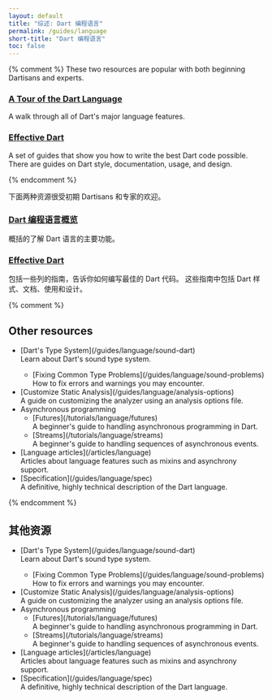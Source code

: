 ```yaml
---
layout: default
title: "综述: Dart 编程语言"
permalink: /guides/language
short-title: "Dart 编程语言"
toc: false
---
```


{% comment %}
These two resources are popular with both beginning Dartisans and experts.

<div class="card-grid">
  <div class="card">
    <h3><a href="/guides/language/language-tour">A Tour of the Dart Language</a></h3>
    <p>A walk through all of Dart's major language features.</p>
  </div>
  <div class="card">
    <h3><a href="/guides/language/effective-dart">Effective Dart</a></h3>
    <p>A set of guides that show you how to write the best Dart code
    possible. There are guides on Dart style, documentation, usage,
    and design.</p>
  </div>
</div>
{% endcomment %}

下面两种资源很受初期 Dartisans 和专家的欢迎。

<div class="card-grid">
  <div class="card">
    <h3><a href="/guides/language/language-tour">Dart 编程语言概览</a></h3>
    <p>概括的了解 Dart 语言的主要功能。</p>
  </div>
  <div class="card">
    <h3><a href="/guides/language/effective-dart">Effective Dart</a></h3>
    <p>包括一些列的指南，告诉你如何编写最佳的 Dart 
    代码。 这些指南中包括 Dart 样式、文档、使用和设计。</p>
  </div>
</div>

{% comment %}
## Other resources

<ul markdown="1">
<li markdown="1"> [Dart's Type System](/guides/language/sound-dart)<br>
    Learn about Dart's sound type system.
</li>

<ul markdown="1">
<li markdown="1"> [Fixing Common Type Problems](/guides/language/sound-problems)<br>
   How to fix errors and warnings you may encounter.
</li>
</ul>

<li markdown="1"> [Customize Static Analysis](/guides/language/analysis-options)<br>
    A guide on customizing the analyzer using an analysis options file.
</li>

<li markdown="1">Asynchronous programming

<ul markdown="1">
<li markdown="1">[Futures](/tutorials/language/futures)<br>
    A beginner's guide to handling asynchronous programming in Dart.
</li>

<li markdown="1">[Streams](/tutorials/language/streams)<br>
    A beginner's guide to handling sequences of asynchronous events.
</li>
</ul>
</li>

<li markdown="1">[Language articles](/articles/language)<br>
    Articles about language features such as mixins and asynchrony support.
</li>

<li markdown="1">[Specification](/guides/language/spec)<br>
    A definitive, highly technical description of the Dart language.
</li>
</ul>
{% endcomment %}

## 其他资源

<ul markdown="1">
<li markdown="1"> [Dart's Type System](/guides/language/sound-dart)<br>
    Learn about Dart's sound type system.
</li>

<ul markdown="1">
<li markdown="1"> [Fixing Common Type Problems](/guides/language/sound-problems)<br>
   How to fix errors and warnings you may encounter.
</li>
</ul>

<li markdown="1"> [Customize Static Analysis](/guides/language/analysis-options)<br>
    A guide on customizing the analyzer using an analysis options file.
</li>

<li markdown="1">Asynchronous programming

<ul markdown="1">
<li markdown="1">[Futures](/tutorials/language/futures)<br>
    A beginner's guide to handling asynchronous programming in Dart.
</li>

<li markdown="1">[Streams](/tutorials/language/streams)<br>
    A beginner's guide to handling sequences of asynchronous events.
</li>
</ul>
</li>

<li markdown="1">[Language articles](/articles/language)<br>
    Articles about language features such as mixins and asynchrony support.
</li>

<li markdown="1">[Specification](/guides/language/spec)<br>
    A definitive, highly technical description of the Dart language.
</li>
</ul>
